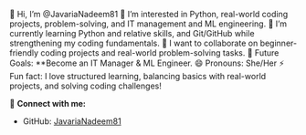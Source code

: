  👋 Hi, I’m @JavariaNadeem81
👀 I’m interested in Python, real-world coding projects, problem-solving, and IT management and ML engineering.
🌱 I’m currently learning Python and relative skills, and Git/GitHub while strengthening my coding fundamentals.
💞️ I want to collaborate on beginner-friendly coding projects and real-world problem-solving tasks.
🎯 Future Goals: **Become an IT Manager & ML Engineer.
😄 Pronouns: She/Her
⚡ Fun fact: I love structured learning, balancing basics with real-world projects, and solving coding challenges!



🔗 **Connect with me:**  
- GitHub: [JavariaNadeem81](https://github.com/JavariaNadeem81)
